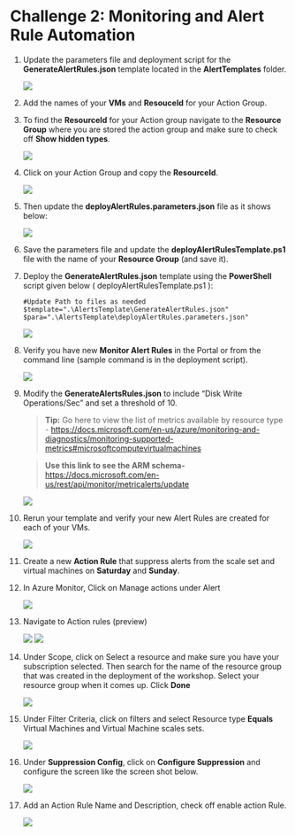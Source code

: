 # Challenge 2: Monitoring and Alert Rule Automation

1. Update the parameters file and deployment script for the **GenerateAlertRules.json** template located in the **AlertTemplates** folder.

    <img src="images/temp.jpg"/>

2. Add the names of your **VMs** and **ResouceId** for your Action Group.

3. To find the **ResourceId** for your Action group navigate to the **Resource Group** where you are stored the action group and make sure to check off **Show hidden types**.

    <img src="images/temp1.jpg"/>

4. Click on your Action Group and copy the **ResourceId**.

    <img src="images/temp2.jpg"/>

5. Then update the **deployAlertRules.parameters.json** file as it shows below:

    <img src="images/step-5-image(new).jpg"/>

6. Save the parameters file and update the **deployAlertRulesTemplate.ps1** file with the name of your **Resource Group** (and save it).

7. Deploy the **GenerateAlertRules.json** template using the **PowerShell** script given below ( deployAlertRulesTemplate.ps1 ):

    ```
    #Update Path to files as needed
    $template=".\AlertsTemplate\GenerateAlertRules.json"
    $para=".\AlertsTemplate\deployAlertRules.parameters.json"
    ```
    <img src="images/temp4.jpg"/>

8. Verify you have new **Monitor Alert Rules** in the Portal or from the command line (sample command is in the deployment script).

    <img src="images/temp5.jpg"/>

9. Modify the **GenerateAlertsRules.json** to include “Disk Write Operations/Sec” and set a threshold of 10.

    > **Tip:** Go here to view the list of metrics available by resource type - https://docs.microsoft.com/en-us/azure/monitoring-and-diagnostics/monitoring-supported-metrics#microsoftcomputevirtualmachines

    > **Use this link to see the ARM schema-** https://docs.microsoft.com/en-us/rest/api/monitor/metricalerts/update

    <img src="images/temp7.jpg"/>

10. Rerun your template and verify your new Alert Rules are created for each of your VMs.

    <img src="images/temp6.jpg"/>

11. Create a new **Action Rule** that suppress alerts from the scale set and virtual machines on **Saturday** and **Sunday**.

12. In Azure Monitor, Click on Manage actions under Alert

    <img src="images/ag.jpg"/>

13. Navigate to Action rules (preview)

    <img src="images/ag5.jpg"/>

    <img src="images/ag6.jpg"/>

14. Under Scope, click on Select a resource and make sure you have your subscription selected. Then search for the name of the resource group that was created in the deployment of the workshop. Select your resource group when it comes up. Click **Done**

    <img src="images/ag4.jpg"/>

15. Under Filter Criteria, click on filters and select Resource type **Equals** Virtual Machines and Virtual Machine scales sets.

    <img src="images/ag7.jpg"/>

16. Under **Suppression Config**, click on **Configure Suppression** and configure the screen like the screen shot below.

    <img src="images/ag8.jpg"/>

17. Add an Action Rule Name and Description, check off enable action Rule.

    <img src="images/ag9.jpg"/>
